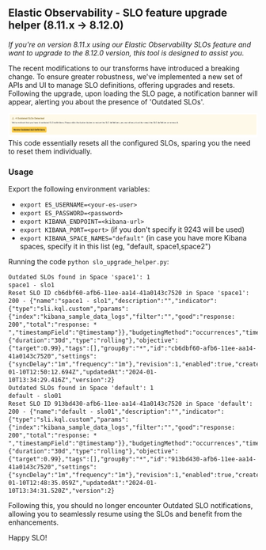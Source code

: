 ## Elastic Observability -  SLO feature upgrade helper (8.11.x -> 8.12.0)

_If you're on version 8.11.x using our Elastic Observability SLOs feature and want to upgrade to the 8.12.0 version, this tool is designed to assist you._

The recent modifications to our transforms have introduced a breaking change. To ensure greater robustness, we've implemented a new set of APIs and UI to manage SLO definitions, offering upgrades and resets. Following the upgrade, upon loading the SLO page, a notification banner will appear, alerting you about the presence of 'Outdated SLOs'.

![Outdated Banner](./images/outdated-banner.png)
This code essentially resets all the configured SLOs, sparing you the need to reset them individually.

### Usage

Export the following environment variables:
- `export ES_USERNAME=<your-es-user>`
- `export ES_PASSWORD=<password>`
- `export KIBANA_ENDPOINT=<kibana-url>`
- `export KIBANA_PORT=<port>` (if you don't specify it 9243 will be used)
- `export KIBANA_SPACE_NAMES="default"` (in case you have more Kibana spaces, specify it in this list (eg, "default, space1,space2")

Running the code `python slo_upgrade_helper.py`:
```
Outdated SLOs found in Space 'space1': 1
space1 - slo1
Reset SLO ID cb6dbf60-afb6-11ee-aa14-41a0143c7520 in Space 'space1': 200 - {"name":"space1 - slo1","description":"","indicator":{"type":"sli.kql.custom","params":{"index":"kibana_sample_data_logs","filter":"","good":"response: 200","total":"response: * ","timestampField":"@timestamp"}},"budgetingMethod":"occurrences","timeWindow":{"duration":"30d","type":"rolling"},"objective":{"target":0.99},"tags":[],"groupBy":"*","id":"cb6dbf60-afb6-11ee-aa14-41a0143c7520","settings":{"syncDelay":"1m","frequency":"1m"},"revision":1,"enabled":true,"createdAt":"2024-01-10T12:50:12.694Z","updatedAt":"2024-01-10T13:34:29.416Z","version":2}
Outdated SLOs found in Space 'default': 1
default - slo01
Reset SLO ID 913bd430-afb6-11ee-aa14-41a0143c7520 in Space 'default': 200 - {"name":"default - slo01","description":"","indicator":{"type":"sli.kql.custom","params":{"index":"kibana_sample_data_logs","filter":"","good":"response: 200","total":"response: * ","timestampField":"@timestamp"}},"budgetingMethod":"occurrences","timeWindow":{"duration":"30d","type":"rolling"},"objective":{"target":0.99},"tags":[],"groupBy":"*","id":"913bd430-afb6-11ee-aa14-41a0143c7520","settings":{"syncDelay":"1m","frequency":"1m"},"revision":1,"enabled":true,"createdAt":"2024-01-10T12:48:35.059Z","updatedAt":"2024-01-10T13:34:31.520Z","version":2}
```

Following this, you should no longer encounter Outdated SLO notifications, allowing you to seamlessly resume using the SLOs and benefit from the enhancements.

Happy SLO!
